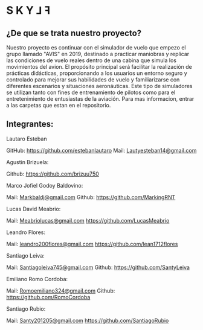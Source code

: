 # S  K  Y  ⅃  ꟻ

## ¿De que se trata nuestro proyecto?

Nuestro proyecto es continuar con el simulador de vuelo que empezo el grupo llamado "AVIS" en 2019, destinado a practicar maniobras y replicar las condiciones de vuelo reales dentro de una cabina que simula los movimientos del avion. El propósito principal será facilitar la realización de prácticas didácticas, proporcionando a los usuarios un entorno seguro y controlado para mejorar sus habilidades de vuelo y familiarizarse con diferentes escenarios y situaciones aeronáuticas. Este tipo de simuladores se utilizan tanto con fines de entrenamiento de pilotos como para el entretenimiento de entusiastas de la aviación. Para mas informacion, entrar a las carpetas que estan en el repositorio.


## Integrantes:

Lautaro Esteban

GitHub: https://github.com/estebanlautaro
Mail: Lautyesteban14@gmail.com 

Agustin Brizuela:

Github: https://github.com/brizuu750

Marco Jofiel Godoy Baldovino:

Mail: Markbaldj@gmail.com 
Github: https://github.com/MarkingRNT

Lucas David Meabrio:

Mail: Meabriolucas@gmail.com
https://github.com/LucasMeabrio


Leandro Flores:

Mail: leandro200flores@gmail.com
https://github.com/lean1712flores

Santiago Leiva:

Mail: Santiagoleiva745@gmail.com 
Github: https://github.com/SantyLeiva

Emiliano Romo Cordoba:

Mail: Romoemiliano324@gmail.com
Github: https://github.com/RomoCordoba

Santiago Rubio:

Mail: Santy201205@gmail.com
https://github.com/SantiagoRubio
